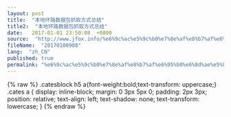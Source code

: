 ```yaml
---
layout: post
title:  "本地环路数据包抓取方式总结"
title2:  "本地环路数据包抓取方式总结"
date:   2017-01-01 23:50:08  +0800
source:  "http://www.jfox.info/%e6%9c%ac%e5%9c%b0%e7%8e%af%e8%b7%af%e6%95%b0%e6%8d%ae%e5%8c%85%e6%8a%93%e5%8f%96%e6%96%b9%e5%bc%8f%e6%80%bb%e7%bb%93.html"
fileName:  "20170100908"
lang:  "zh_CN"
published: true
permalink: "%e6%9c%ac%e5%9c%b0%e7%8e%af%e8%b7%af%e6%95%b0%e6%8d%ae%e5%8c%85%e6%8a%93%e5%8f%96%e6%96%b9%e5%bc%8f%e6%80%bb%e7%bb%93.html"
---
```

{% raw %}
.catesblock h5 a{font-weight:bold;text-transform: uppercase;}
.cates a {
display: inline-block;
margin: 0 3px 5px 0;
padding: 2px 3px;
position: relative;
text-align: left;
text-shadow: none;
text-transform: lowercase;
}
{% endraw %}
